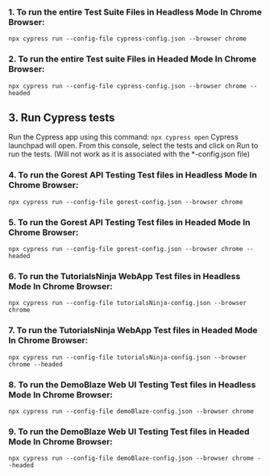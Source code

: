 ### 1. To run the entire Test Suite Files in Headless Mode In Chrome Browser:

`npx cypress run --config-file cypress-config.json --browser chrome`

### 2. To run the entire Test suite Files in Headed Mode In Chrome Browser:

`npx cypress run --config-file cypress-config.json --browser chrome --headed`

## 3. Run Cypress tests

Run the Cypress app using this command: `npx cypress open`
Cypress launchpad will open. From this console, select the tests and click on Run to run the tests. (Will not work as it is associated with the \*-config.json file)

### 4. To run the Gorest API Testing Test files in Headless Mode In Chrome Browser:

`npx cypress run --config-file gorest-config.json --browser chrome`

### 5. To run the Gorest API Testing Test files in Headed Mode In Chrome Browser:

`npx cypress run --config-file gorest-config.json --browser chrome --headed`

### 6. To run the TutorialsNinja WebApp Test files in Headless Mode In Chrome Browser:

`npx cypress run --config-file tutorialsNinja-config.json --browser chrome`

### 7. To run the TutorialsNinja WebApp Test files in Headed Mode In Chrome Browser:

`npx cypress run --config-file tutorialsNinja-config.json --browser chrome --headed`

### 8. To run the DemoBlaze Web UI Testing Test files in Headless Mode In Chrome Browser:

`npx cypress run --config-file demoBlaze-config.json --browser chrome`

### 9. To run the DemoBlaze Web UI Testing Test files in Headed Mode In Chrome Browser:

`npx cypress run --config-file demoBlaze-config.json --browser chrome --headed`
